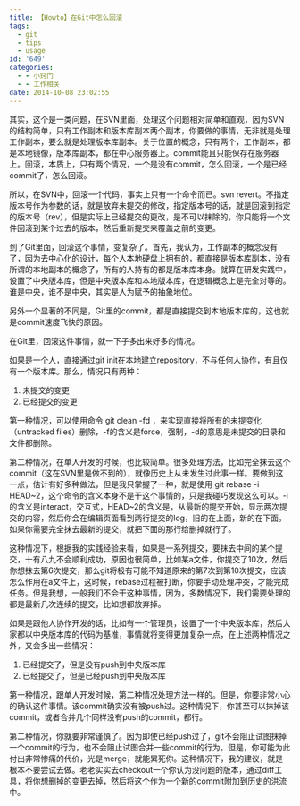 ```yaml
---
title: 【Howto】在Git中怎么回滚
tags:
  - git
  - tips
  - usage
id: '649'
categories:
  - - 小窍门
  - - 工作相关
date: 2014-10-08 23:02:55
---
```


其实，这个是一类问题，在SVN里面，处理这个问题相对简单和直观，因为SVN的结构简单，只有工作副本和版本库副本两个副本，你要做的事情，无非就是处理工作副本，要么就是处理版本库副本。关于位置的概念，只有两个，工作副本，都是本地镜像，版本库副本，都在中心服务器上。commit能且只能保存在服务器上。回滚，本质上，只有两个情况，一个是没有commit，怎么回滚，一个是已经commit了，怎么回滚。

所以，在SVN中，回滚一个代码，事实上只有一个命令而已。svn revert。不指定版本号作为参数的话，就是放弃未提交的修改，指定版本号的话，就是回滚到指定的版本号（rev），但是实际上已经提交的更改，是不可以抹除的，你只能将一个文件回滚到某个过去的版本，然后重新提交来覆盖之前的变更。

到了Git里面，回滚这个事情，变复杂了。首先，我认为，工作副本的概念没有了，因为去中心化的设计，每个人本地硬盘上拥有的，都直接是版本库副本，没有所谓的本地副本的概念了，所有的人持有的都是版本库本身。就算在研发实践中，设置了中央版本库，但是中央版本库和本地版本库，在逻辑概念上是完全对等的。谁是中央，谁不是中央，其实是人为赋予的抽象地位。

另外一个显著的不同是，Git里的commit，都是直接提交到本地版本库的，这也就是commit速度飞快的原因。

在Git里，回滚这件事情，就一下子多出来好多的情况。

如果是一个人，直接通过git init在本地建立repository，不与任何人协作，有且仅有一个版本库。那么，情况只有两种：

1.  未提交的变更
2.  已经提交的变更

第一种情况，可以使用命令 git clean -fd ，来实现直接将所有的未提变化（untracked files）删除，-f的含义是force，强制，-d的意思是未提交的目录和文件都删除。

第二种情况，在单人开发的时候，也比较简单。很多处理方法，比如完全抹去这个commit（这在SVN里是做不到的），就像历史上从未发生过此事一样。要做到这一点，估计有好多种做法，但是我只掌握了一种，就是使用 git rebase -i HEAD~2，这个命令的含义本身不是干这个事情的，只是我碰巧发现这么可以。-i的含义是interact，交互式，HEAD~2的含义是，从最新的提交开始，显示两次提交的内容，然后你会在编辑页面看到两行提交的log，旧的在上面，新的在下面。如果你需要完全抹去最新的提交，就把下面的那行给删掉就行了。

这种情况下，根据我的实践经验来看，如果是一系列提交，要抹去中间的某个提交，十有八九不会顺利成功，原因也很简单，比如某a文件，你提交了10次，然后你想抹去第6次提交，那么git将极有可能不知道原来的第7次到第10次提交，应该怎么作用在a文件上，这时候，rebase过程被打断，你要手动处理冲突，才能完成任务。但是我想，一般我们不会干这种事情，因为，多数情况下，我们需要处理的都是最新几次连续的提交，比如想都放弃掉。

如果是跟他人协作开发的话，比如有一个管理员，设置了一个中央版本库，然后大家都以中央版本库的代码为基准，事情就将变得更加复杂一点，在上述两种情况之外，又会多出一些情况：

1.  已经提交了，但是没有push到中央版本库
2.  已经提交了，但是已经push到中央版本库

第一种情况，跟单人开发时候，第二种情况处理方法一样的。但是，你要非常小心的确认这件事情。该commit确实没有被push过。这种情况下，你甚至可以抹掉该commit，或者合并几个同样没有push的commit，都行。

第二种情况，你就要非常谨慎了。因为即使已经push过了，git不会阻止试图抹掉一个commit的行为，也不会阻止试图合并一些commit的行为。但是，你可能为此付出非常惨痛的代价，光是merge，就能累死你。这种情况下，我的建议，就是根本不要尝试去做。老老实实去checkout一个你认为没问题的版本，通过diff工具，将你想删掉的变更去掉，然后将这个作为一个新的commit附加到历史的洪流中。